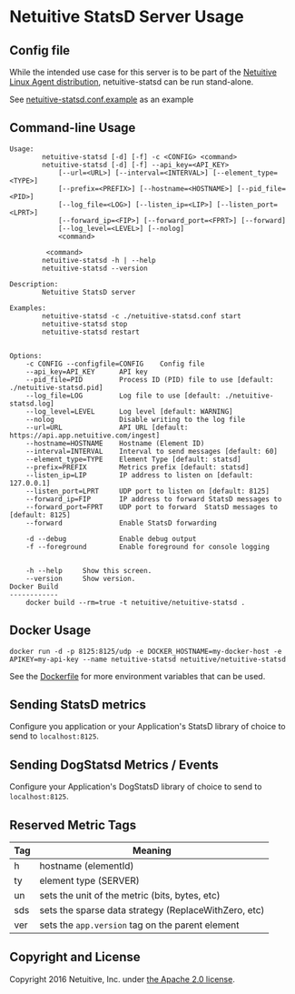 Netuitive StatsD Server Usage
=============================



Config file
-----------
While the intended use case for this server is to be part of the [Netuitive Linux Agent distribution](https://github.com/Netuitive/omnibus-netuitive-agent), netuitive-statsd can be run stand-alone.

See [netuitive-statsd.conf.example](netuitive-statsd.conf.example) as an example

Command-line Usage
------------------

    Usage:
            netuitive-statsd [-d] [-f] -c <CONFIG> <command>
            netuitive-statsd [-d] [-f] --api_key=<API_KEY>
                [--url=<URL>] [--interval=<INTERVAL>] [--element_type=<TYPE>]
                [--prefix=<PREFIX>] [--hostname=<HOSTNAME>] [--pid_file=<PID>]
                [--log_file=<LOG>] [--listen_ip=<LIP>] [--listen_port=<LPRT>]
                [--forward_ip=<FIP>] [--forward_port=<FPRT>] [--forward]
                [--log_level=<LEVEL>] [--nolog]
                <command>

             <command>
            netuitive-statsd -h | --help
            netuitive-statsd --version

    Description:
            Netuitive StatsD server

    Examples:
            netuitive-statsd -c ./netuitive-statsd.conf start
            netuitive-statsd stop
            netuitive-statsd restart


    Options:
        -c CONFIG --configfile=CONFIG    Config file
        --api_key=API_KEY      API key
        --pid_file=PID         Process ID (PID) file to use [default: ./netuitive-statsd.pid]
        --log_file=LOG         Log file to use [default: ./netuitive-statsd.log]
        --log_level=LEVEL      Log level [default: WARNING]
        --nolog                Disable writing to the log file
        --url=URL              API URL [default: https://api.app.netuitive.com/ingest]
        --hostname=HOSTNAME    Hostname (Element ID)
        --interval=INTERVAL    Interval to send messages [default: 60]
        --element_type=TYPE    Element Type [default: statsd]
        --prefix=PREFIX        Metrics prefix [default: statsd]
        --listen_ip=LIP        IP address to listen on [default: 127.0.0.1]
        --listen_port=LPRT     UDP port to listen on [default: 8125]
        --forward_ip=FIP       IP address to forward StatsD messages to
        --forward_port=FPRT    UDP port to forward  StatsD messages to [default: 8125]
        --forward              Enable StatsD forwarding

        -d --debug             Enable debug output
        -f --foreground        Enable foreground for console logging


        -h --help     Show this screen.
        --version     Show version.
    Docker Build
    ------------
        docker build --rm=true -t netuitive/netuitive-statsd .

Docker Usage
------------
    docker run -d -p 8125:8125/udp -e DOCKER_HOSTNAME=my-docker-host -e APIKEY=my-api-key --name netuitive-statsd netuitive/netuitive-statsd

See the [Dockerfile](Dockerfile) for more environment variables that can be used.

Sending StatsD metrics
----------------------
Configure you application or your Application's StatsD library of choice to send to `localhost:8125`.


Sending DogStatsd Metrics / Events
----------------------
Configure your Application's DogStatsD library of choice to send to `localhost:8125`.

Reserved Metric Tags
--------------------
| Tag  | Meaning  |
| ---- | -------- |
| h | hostname (elementId)  |
| ty | element type (SERVER)  |
| un | sets the unit of the metric (bits, bytes, etc) |
| sds | sets the sparse data strategy (ReplaceWithZero, etc) |
| ver | sets the `app.version` tag on the parent element |


Copyright and License
---------------------

Copyright 2016 Netuitive, Inc. under [the Apache 2.0 license](LICENSE).
